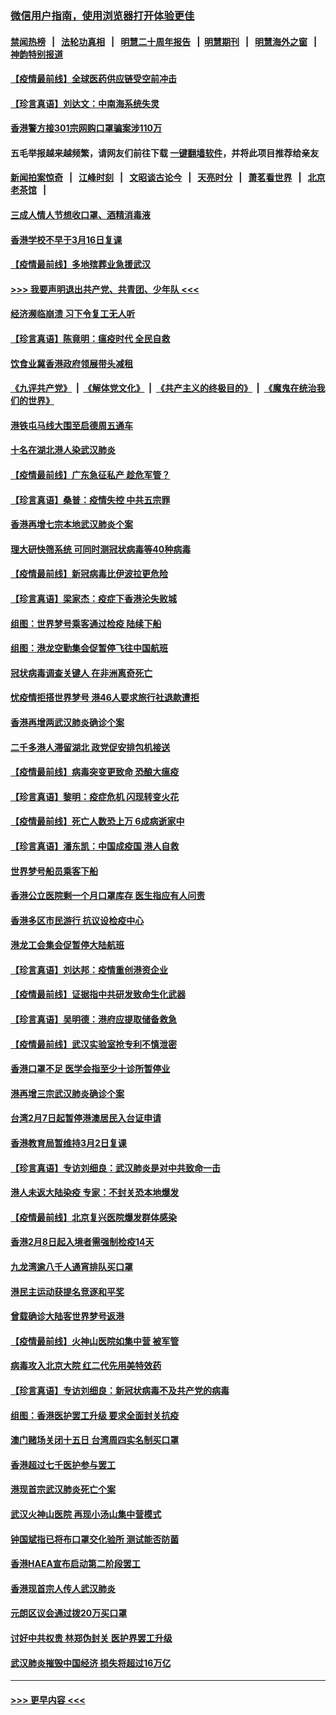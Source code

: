### [微信用户指南，使用浏览器打开体验更佳](https://github.com/gfw-breaker/banned-news1/blob/master/indexes/wechat-guide.md?t=0)
#### [禁闻热榜](热点新闻.md?t=0)  &nbsp;&nbsp;|&nbsp;&nbsp; [法轮功真相](https://github.com/gfw-breaker/truth/blob/master/README.md?t=0) &nbsp;&nbsp;|&nbsp;&nbsp; [明慧二十周年报告](https://github.com/gfw-breaker/mh-reports/blob/master/README.md?t=0) &nbsp;&nbsp;|&nbsp;&nbsp;[明慧期刊](https://github.com/gfw-breaker/mh-qikan) &nbsp;&nbsp;|&nbsp;&nbsp; [明慧海外之窗](https://github.com/gfw-breaker/mh-news/blob/master/README.md?t=0) &nbsp;&nbsp;|&nbsp;&nbsp; [神韵特别报道](https://github.com/gfw-breaker/mh-news/blob/master/shenyun.md?t=0)
#### [【疫情最前线】全球医药供应链受空前冲击](../pages/nsc415/n11869614.md?t=02152344) 
#### [【珍言真语】刘达文：中南海系统失灵](../pages/nsc415/n11869465.md?t=02152344) 
#### [香港警方接301宗网购口罩骗案涉110万](../pages/nsc415/n11867572.md?t=02152344) 
#### 五毛举报越来越频繁，请网友们前往下载 [一键翻墙软件](https://github.com/gfw-breaker/ssr-accounts)，并将此项目推荐给亲友
#### [新闻拍案惊奇](https://github.com/gfw-breaker/banned-news1/blob/master/pages/link4.md) &nbsp;&nbsp;|&nbsp;&nbsp; [江峰时刻](https://github.com/gfw-breaker/banned-news1/blob/master/pages/link4.md) &nbsp;&nbsp;|&nbsp;&nbsp; [文昭谈古论今](https://github.com/gfw-breaker/banned-news1/blob/master/pages/link4.md) &nbsp;&nbsp;|&nbsp;&nbsp; [天亮时分](https://github.com/gfw-breaker/banned-news1/blob/master/pages/link4.md) &nbsp;&nbsp;|&nbsp;&nbsp; [萧茗看世界](https://github.com/gfw-breaker/banned-news1/blob/master/pages/link4.md) &nbsp;&nbsp;|&nbsp;&nbsp; [北京老茶馆](https://github.com/gfw-breaker/banned-news1/blob/master/pages/link4.md) &nbsp;&nbsp;|&nbsp;&nbsp; 
#### [三成人情人节想收口罩、酒精消毒液](../pages/nsc415/n11867523.md?t=02152344) 
#### [香港学校不早于3月16日复课](../pages/nsc415/n11867498.md?t=02152344) 
#### [【疫情最前线】多地殡葬业急援武汉](../pages/nsc415/n11866914.md?t=02152344) 
#### [>>> 我要声明退出共产党、共青团、少年队 <<<](https://github.com/begood0513/goodnews/blob/master/quit/letter.md) 
#### [经济濒临崩溃 习下令复工无人听](../pages/nsc415/n11867269.md?t=02152344) 
#### [【珍言真语】陈竟明：瘟疫时代 全民自救](../pages/nsc415/n11866765.md?t=02152344) 
#### [饮食业冀香港政府领展带头减租](../pages/nsc415/n11864876.md?t=02152344) 
#### [《九评共产党》](https://github.com/begood0513/9ping.md/blob/master/README.md) &nbsp;|&nbsp; [《解体党文化》](../../../../jtdwh.md/blob/master/README.md)  &nbsp;|&nbsp; [《共产主义的终极目的》](../../../../gczydzjmd.md/blob/master/README.md) &nbsp;|&nbsp; [《魔鬼在统治我们的世界》](../../../../mgztzwmdsj.md/blob/master/README.md) 
#### [港铁屯马线大围至启德周五通车](../pages/nsc415/n11864842.md?t=02152344) 
#### [十名在湖北港人染武汉肺炎](../pages/nsc415/n11864807.md?t=02152344) 
#### [【疫情最前线】广东急征私产 趁危军管？](../pages/nsc415/n11864205.md?t=02152344) 
#### [【珍言真语】桑普：疫情失控 中共五宗罪](../pages/nsc415/n11864157.md?t=02152344) 
#### [香港再增七宗本地武汉肺炎个案](../pages/nsc415/n11862405.md?t=02152344) 
#### [理大研快筛系统 可同时测冠状病毒等40种病毒](../pages/nsc415/n11862376.md?t=02152344) 
#### [【疫情最前线】新冠病毒比伊波拉更危险](../pages/nsc415/n11862199.md?t=02152344) 
#### [【珍言真语】梁家杰：疫症下香港沦失败城](../pages/nsc415/n11861588.md?t=02152344) 
#### [组图：世界梦号乘客通过检疫 陆续下船](../pages/nsc415/n11858302.md?t=02152344) 
#### [组图：港龙空勤集会促暂停飞往中国航班](../pages/nsc415/n11858190.md?t=02152344) 
#### [冠状病毒调查关键人 在非洲离奇死亡](../pages/nsc415/n11859798.md?t=02152344) 
#### [忧疫情拒搭世界梦号 港46人要求旅行社退款遭拒](../pages/nsc415/n11859849.md?t=02152344) 
#### [香港再增两武汉肺炎确诊个案](../pages/nsc415/n11859833.md?t=02152344) 
#### [二千多港人滞留湖北 政党促安排包机接送](../pages/nsc415/n11859831.md?t=02152344) 
#### [【疫情最前线】病毒突变更致命 恐酿大瘟疫](../pages/nsc415/n11859604.md?t=02152344) 
#### [【珍言真语】黎明：疫症危机 闪现转变火花](../pages/nsc415/n11859199.md?t=02152344) 
#### [【疫情最前线】死亡人数恐上万 6成病逝家中](../pages/nsc415/n11856687.md?t=02152344) 
#### [【珍言真语】潘东凯：中国成疫国 港人自救](../pages/nsc415/n11856962.md?t=02152344) 
#### [世界梦号船员乘客下船](../pages/nsc415/n11856883.md?t=02152344) 
#### [香港公立医院剩一个月口罩库存 医生指应有人问责](../pages/nsc415/n11856875.md?t=02152344) 
#### [香港多区市民游行 抗议设检疫中心](../pages/nsc415/n11856866.md?t=02152344) 
#### [港龙工会集会促暂停大陆航班](../pages/nsc415/n11856840.md?t=02152344) 
#### [【珍言真语】刘达邦：疫情重创港资企业](../pages/nsc415/n11854274.md?t=02152344) 
#### [【疫情最前线】证据指中共研发致命生化武器](../pages/nsc415/n11853087.md?t=02152344) 
#### [【珍言真语】吴明德：港府应提取储备救急](../pages/nsc415/n11852734.md?t=02152344) 
#### [【疫情最前线】武汉实验室抢专利不慎泄密](../pages/nsc415/n11850310.md?t=02152344) 
#### [香港口罩不足 医学会指至少十诊所暂停业](../pages/nsc415/n11850301.md?t=02152344) 
#### [港再增三宗武汉肺炎确诊个案](../pages/nsc415/n11850328.md?t=02152344) 
#### [台湾2月7日起暂停港澳居民入台证申请](../pages/nsc415/n11850304.md?t=02152344) 
#### [香港教育局暂维持3月2日复课](../pages/nsc415/n11850260.md?t=02152344) 
#### [【珍言真语】专访刘细良：武汉肺炎是对中共致命一击](../pages/nsc415/n11849934.md?t=02152344) 
#### [港人未返大陆染疫 专家：不封关恐本地爆发](../pages/nsc415/n11848021.md?t=02152344) 
#### [【疫情最前线】北京复兴医院爆发群体感染](../pages/nsc415/n11847626.md?t=02152344) 
#### [香港2月8日起入境者需强制检疫14天](../pages/nsc415/n11847658.md?t=02152344) 
#### [九龙湾逾八千人通宵排队买口罩](../pages/nsc415/n11847647.md?t=02152344) 
#### [港民主运动获提名竞逐和平奖](../pages/nsc415/n11847633.md?t=02152344) 
#### [曾载确诊大陆客世界梦号返港](../pages/nsc415/n11847608.md?t=02152344) 
#### [【疫情最前线】火神山医院如集中营 被军管](../pages/nsc415/n11847524.md?t=02152344) 
#### [病毒攻入北京大院 红二代先用美特效药](../pages/nsc415/n11847427.md?t=02152344) 
#### [【珍言真语】专访刘细良：新冠状病毒不及共产党的病毒](../pages/nsc415/n11847164.md?t=02152344) 
#### [组图：香港医护罢工升级 要求全面封关抗疫](../pages/nsc415/n11844107.md?t=02152344) 
#### [澳门赌场关闭十五日 台湾周四实名制买口罩](../pages/nsc415/n11845083.md?t=02152344) 
#### [香港超过七千医护参与罢工](../pages/nsc415/n11845051.md?t=02152344) 
#### [港现首宗武汉肺炎死亡个案](../pages/nsc415/n11844998.md?t=02152344) 
#### [武汉火神山医院 再现小汤山集中营模式](../pages/nsc415/n11844763.md?t=02152344) 
#### [钟国斌指已将布口罩交化验所 测试能否防菌](../pages/nsc415/n11842783.md?t=02152344) 
#### [香港HAEA宣布启动第二阶段罢工](../pages/nsc415/n11842723.md?t=02152344) 
#### [香港现首宗人传人武汉肺炎](../pages/nsc415/n11842766.md?t=02152344) 
#### [元朗区议会通过拨20万买口罩](../pages/nsc415/n11842754.md?t=02152344) 
#### [讨好中共权贵 林郑伪封关 医护界罢工升级](../pages/nsc415/n11842359.md?t=02152344) 
#### [武汉肺炎摧毁中国经济 损失将超过16万亿](../pages/nsc415/n11839723.md?t=02152344) 

----
#### [ >>> 更早内容 <<< ](../indexes/nsc415-earlier.md)
